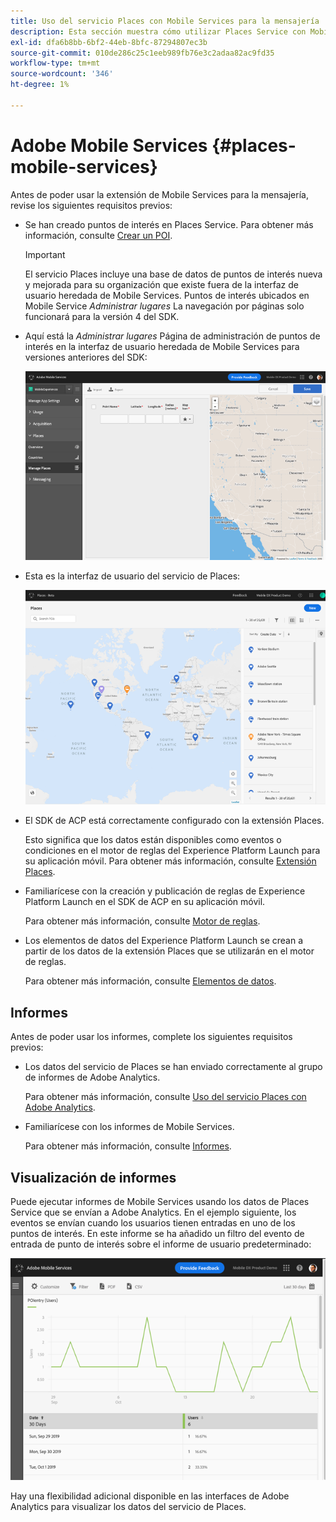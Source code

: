```yaml
---
title: Uso del servicio Places con Mobile Services para la mensajería
description: Esta sección muestra cómo utilizar Places Service con Mobile Services para la mensajería.
exl-id: dfa6b8bb-6bf2-44eb-8bfc-87294807ec3b
source-git-commit: 010de286c25c1eeb989fb76e3c2adaa82ac9fd35
workflow-type: tm+mt
source-wordcount: '346'
ht-degree: 1%

---
```


# Adobe Mobile Services {#places-mobile-services}

Antes de poder usar la extensión de Mobile Services para la mensajería, revise los siguientes requisitos previos:

* Se han creado puntos de interés en Places Service. Para obtener más información, consulte [Crear un POI](/help/poi-mgmt-ui/create-a-poi-ui.md).

   >[!IMPORTANT]
   >
   >El servicio Places incluye una base de datos de puntos de interés nueva y mejorada para su organización que existe fuera de la interfaz de usuario heredada de Mobile Services. Puntos de interés ubicados en Mobile Service *Administrar lugares* La navegación por páginas solo funcionará para la versión 4 del SDK.

* Aquí está la *Administrar lugares* Página de administración de puntos de interés en la interfaz de usuario heredada de Mobile Services para versiones anteriores del SDK:

   ![IU heredada](/help/assets/legacy-location-v4-ui.png)

* Esta es la interfaz de usuario del servicio de Places:

   ![IU de administración de puntos de interés de Places Service](/help/assets/places-ui.png)

* El SDK de ACP está correctamente configurado con la extensión Places.

   Esto significa que los datos están disponibles como eventos o condiciones en el motor de reglas del Experience Platform Launch para su aplicación móvil. Para obtener más información, consulte [Extensión Places](/help/places-ext-aep-sdks/places-extension/places-extension.md).

* Familiarícese con la creación y publicación de reglas de Experience Platform Launch en el SDK de ACP en su aplicación móvil.

   Para obtener más información, consulte [Motor de reglas](https://aep-sdks.gitbook.io/docs/using-mobile-extensions/mobile-core/rules-engine).

* Los elementos de datos del Experience Platform Launch se crean a partir de los datos de la extensión Places que se utilizarán en el motor de reglas.

   Para obtener más información, consulte [Elementos de datos](https://aep-sdks.gitbook.io/docs/using-mobile-extensions/mobile-core/rules-engine#data-elements).

## Informes

Antes de poder usar los informes, complete los siguientes requisitos previos:

* Los datos del servicio de Places se han enviado correctamente al grupo de informes de Adobe Analytics.

   Para obtener más información, consulte [Uso del servicio Places con Adobe Analytics](/help/use-places-with-other-solutions/places-adobe-analytics/use-places-adobe-analytics.md).

* Familiarícese con los informes de Mobile Services.

   Para obtener más información, consulte [Informes](https://docs.adobe.com/content/help/en/mobile-services/using/reports-ug/usage.html).

## Visualización de informes

Puede ejecutar informes de Mobile Services usando los datos de Places Service que se envían a Adobe Analytics. En el ejemplo siguiente, los eventos se envían cuando los usuarios tienen entradas en uno de los puntos de interés. En este informe se ha añadido un filtro del evento de entrada de punto de interés sobre el informe de usuario predeterminado:

![Visualización de informes](/help/assets/report-visualize.png)

Hay una flexibilidad adicional disponible en las interfaces de Adobe Analytics para visualizar los datos del servicio de Places.
